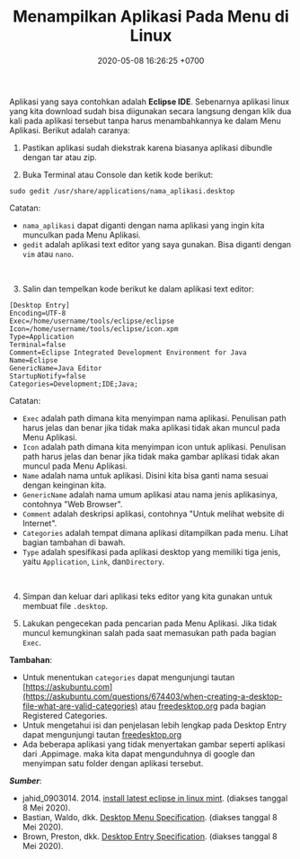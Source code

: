 ﻿---
layout: post
title: Menampilkan Aplikasi Pada Menu di Linux
date:   2020-05-08 16:26:25 +0700
categories: linux
comments: true
---
Aplikasi yang saya contohkan adalah **Eclipse IDE**. Sebenarnya aplikasi linux yang kita download sudah bisa diigunakan secara langsung dengan klik dua kali pada aplikasi tersebut tanpa harus menambahkannya ke dalam Menu Aplikasi. Berikut adalah caranya:  
  
1. Pastikan aplikasi sudah diekstrak karena biasanya aplikasi dibundle dengan tar atau zip.

2. Buka Terminal atau Console dan ketik kode berikut:  
```
sudo gedit /usr/share/applications/nama_aplikasi.desktop
```
Catatan:
- `nama_aplikasi` dapat diganti dengan nama aplikasi yang ingin kita munculkan pada Menu Aplikasi.
- `gedit` adalah aplikasi text editor yang saya gunakan. Bisa diganti dengan `vim` atau `nano`.  
<br/>  

3. Salin dan tempelkan kode berikut ke dalam aplikasi text editor:  
```
[Desktop Entry]
Encoding=UTF-8
Exec=/home/username/tools/eclipse/eclipse
Icon=/home/username/tools/eclipse/icon.xpm
Type=Application
Terminal=false
Comment=Eclipse Integrated Development Environment for Java
Name=Eclipse
GenericName=Java Editor
StartupNotify=false
Categories=Development;IDE;Java;
```
Catatan:
-   `Exec` adalah path dimana kita menyimpan nama aplikasi. Penulisan path harus jelas dan benar jika tidak maka aplikasi tidak akan muncul pada Menu Aplikasi.
-   `Icon` adalah path dimana kita menyimpan icon untuk aplikasi. Penulisan path harus jelas dan benar jika tidak maka gambar aplikasi tidak akan muncul pada Menu Aplikasi.
-   `Name` adalah nama untuk aplikasi. Disini kita bisa ganti nama sesuai dengan keinginan kita.
-   `GenericName` adalah nama umum aplikasi atau nama jenis aplikasinya, contohnya "Web Browser".
-   `Comment` adalah deskripsi aplikasi, contohnya "Untuk melihat website di Internet".
-   `Categories` adalah tempat dimana aplikasi ditampilkan pada menu. Lihat bagian tambahan di bawah.
- `Type` adalah spesifikasi pada aplikasi desktop yang memiliki tiga jenis, yaitu `Application`, `Link`, dan`Directory`.  
<br/>

4. Simpan dan keluar dari aplikasi teks editor yang kita gunakan untuk membuat file `.desktop`.

5. Lakukan pengecekan pada pencarian pada Menu Aplikasi. Jika tidak muncul kemungkinan salah pada saat memasukan path pada bagian `Exec`.

**Tambahan**:
-   Untuk menentukan `categories` dapat mengunjungi tautan [https://askubuntu.com](https://askubuntu.com/questions/674403/when-creating-a-desktop-file-what-are-valid-categories) atau [freedesktop.org](https://specifications.freedesktop.org/menu-spec/menu-spec-1.0.html) pada bagian Registered Categories.
- Untuk mengetahui isi dan penjelasan lebih lengkap pada Desktop Entry dapat mengunjungi tautan [freedesktop.org](https://specifications.freedesktop.org/desktop-entry-spec/desktop-entry-spec-latest.html)
-  Ada beberapa aplikasi yang tidak menyertakan gambar seperti aplikasi dari .Appimage. maka kita dapat mengunduhnya di google dan menyimpan satu folder dengan aplikasi tersebut.

_**Sumber**_:  
- jahid_0903014. 2014. [install latest eclipse in linux mint](https://community.linuxmint.com/tutorial/view/1503). (diakses tanggal 8 Mei 2020).
- Bastian, Waldo, dkk. [Desktop Menu Specification](https://specifications.freedesktop.org/menu-spec/menu-spec-1.0.html). (diakses tanggal 8 Mei 2020).
- Brown, Preston, dkk. [Desktop Entry Specification](https://specifications.freedesktop.org/desktop-entry-spec/desktop-entry-spec-latest.html). (diakses tanggal 8 Mei 2020).
